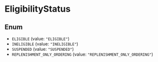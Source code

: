# EligibilityStatus

## Enum

* `ELIGIBLE` (value: `"ELIGIBLE"`)
* `INELIGIBLE` (value: `"INELIGIBLE"`)
* `SUSPENDED` (value: `"SUSPENDED"`)
* `REPLENISHMENT_ONLY_ORDERING` (value: `"REPLENISHMENT_ONLY_ORDERING"`)
